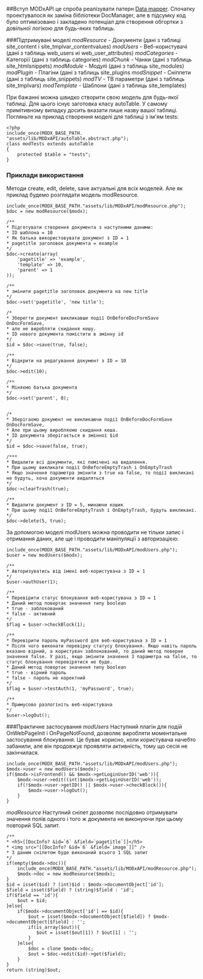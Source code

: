 ##Вступ
MODxAPI це спроба реалізувати патерн [Data mapper](https://en.wikipedia.org/wiki/Data_mapper_pattern).
Спочатку проектувалося як заміна бібліотеки DocManager, але в підсумку код було оптимізовано і закладено потенціал для створення обгортки з довільної логікою для будь-яких таблиць.

###Підтримувані моделі
*modResource* - Документи (дані з таблиці site_content і site_tmplvar_contentvalues)
*modUsers* - Веб-користувачі (дані з таблиць web_users иі web_user_attributes)
*modCategories* - Категорії (дані з таблиць categories)
*modChunk* - Чанки (дані з таблиць site_htmlsnippets)
*modModule* - Модулі (дані з таблиць site_modules)
*modPlugin* - Плагіни (дані з таблиць site_plugins
*modSnippet* - Сніппети (дані з таблиць site_snippets)
*modTV* - ТВ параметри (дані з таблиць site_tmplvars)
*modTemplate* - Шаблони (дані з таблиць site_templates)

При бажанні можна швидко створити свою модель для будь-якої таблиці. Для цього існує заготовка класу autoTable. У самому примітивному випадку досить вказати лише назву вашої таблиці. Погляньте на приклад створення моделі для таблиці з ім'ям tests:
```
<?php
include_once(MODX_BASE_PATH. "assets/lib/MODxAPI/autoTable.abstract.php");
class modTests extends autoTable
{
    protected $table = "tests";
}
```

### Приклади використання
Методи create, edit, delete, save актуальні для всіх моделей. Але як приклад будемо розглядати модель modResource.

```
include_once(MODX_BASE_PATH."assets/lib/MODxAPI/modResource.php");
$doc = new modResource($modx);

/** 
* Підготувати створення документа з наступними даними:
* ID шаблона = 10
* Як батька використовувати документ з ID = 1
* pagetitle заголовок документа = example
*/
$doc->create(array(
	'pagetitle' => 'example',
	'template' => 10,
	'parent' => 1
));

/** 
* змінити pagetitle заголовок документа на new title 
*/
$doc->set('pagetitle', 'new title');

/*
* Зберегти документ викликавши події OnBeforeDocFormSave OnDocFormSave,
* але не виробляти скидання кешу.
* ID нового документа помістити в змінну id
*/
$id = $doc->save(true, false);

/** 
* Відкрити на редагування документ з ID = 10 
*/ 
$doc->edit(10);

/** 
* Міняємо батька документа
*/
$doc->set('parent', 0);


/*
* Зберігаємо документ не викликаючи події OnBeforeDocFormSave OnDocFormSave,
* Але при цьому виробляємо скидання кеша.
* ID документа зберігається в змінної $id
*/
$id = $doc->save(false, true);

/***
* Видалити всі документи, які помічені на видалення.
* При цьому викликати події OnBeforeEmptyTrash і OnEmptyTrash
* Якщо значення параметра змінити з true на false, то події викликані не будуть, хоча документи видаляться
*/
$doc->clearTrash(true);

/** 
* Видалити документ з ID = 5, минаючи кошик
* При цьому події OnBeforeEmptyTrash і OnEmptyTrash, будуть викликані.
*/
$doc->delete(5, true);
```

За допомогою моделі modUsers можна проводити не тільки запис і отримання даних, але ще і проводити маніпуляції з авторизацією:
```
include_once(MODX_BASE_PATH."assets/lib/MODxAPI/modUsers.php");
$user = new modUsers($modx);

/**
* Авторизуватись від імені веб-користувача з ID = 1
*/
$user->authUser(1);

/**
* Перевірити статус блокування веб-користувача з ID = 1 
* Даний метод повертає значення типу boolean
* true - заблокований
* false - активний
*/
$flag = $user->checkBlock(1);

/**
* Перевірити пароль myPassword для веб-користувача з ID = 1 
* Після чого виконати перевірку статусу блокування. Якщо навіть пароль вказано вірний, а користувач заблокований, то даний метод поверне значення false. У разі, якщо змінити значення 3 параметра на false, то статус блокування перевірятися не буде.
* Даний метод повертає значення типу boolean
* true - вірний пароль
* false - пароль не коректний
*/
$flag = $user->testAuth(1, 'myPassword', true);

/**
* Примусово разлогініть веб-користувача
*/
$user->logOut();
```


###Практичне застосування
*modUsers*
Наступний плагін для подій OnWebPageInit і OnPageNotFound, дозволяє виробляти моментальне застосування блокування. Це буває корисно, коли користувача начебто забанили, але він продовжує проявляти активність, тому що сесія не закінчилася.
```
include_once(MODX_BASE_PATH."assets/lib/MODxAPI/modUsers.php");
$modx->user = new modUsers($modx);
if($modx->isFrontend() && $modx->getLoginUserID('web')){
	$modx->user->edit((int)$modx->getLoginUserID('web'));
	if(!$modx->user->getID() || $modx->user->checkBlock()){
		$modx->user->logOut();
	}
}
```

*modResource*
Наступний сніпет дозволяє послідовно отримувати значення полів одного і того ж документа не виконуючи при цьому повторий SQL запит.
```
/**
* <h5>[[DocInfo? &id=`6` &field=`pagetitle`]]</h5>
* <img src="[[DocInfo? &id=`6` &field=`image`]]" />
* З даним сніпетом буде виконаний всього 1 SQL запит
*/
if(empty($modx->doc)){
	include_once(MODX_BASE_PATH."assets/lib/MODxAPI/modResource.php");
	$modx->doc = new modResource($modx);
}
$id = isset($id) ? (int)$id : $modx->documentObject['id'];
$field = isset($field) ? (string)$field : 'id';
if($field == 'id'){
    $out = $id;
}else{
    if($modx->documentObject['id'] == $id){
        $out = isset($modx->documentObject[$field]) ? $modx->documentObject[$field] : '';
        if(is_array($out)){
           $out = isset($out[1]) ? $out[1] : '';
        }
    }else{
		$doc = clone $modx->doc;
        $out = $doc->edit($id)->get($field);
    }
}
return (string)$out;
```
